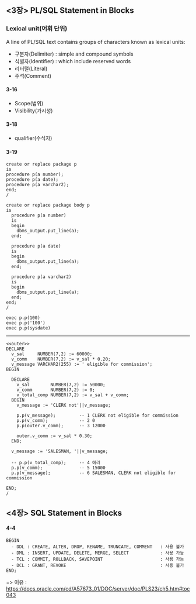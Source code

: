  ## <3장> PL/SQL Statement in Blocks

### Lexical unit(어휘 단위)

  A line of PL/SQL text contains groups of characters
  known as lexical units:

  - 구분자(Delimiter)  : simple and compound symbols
  - 식별자(Identifier) : which include reserved words
  - 리터럴(Literal)
  - 주석(Comment)

#### 3-16
 
  - Scope(범위)
  - Visibility(가시성)

#### 3-18

  - qualifier(수식자)

#### 3-19

    create or replace package p
    is
    procedure p(a number);
    procedure p(a date);
    procedure p(a varchar2);
    end;
    /

    create or replace package body p
    is
      procedure p(a number)
      is
      begin
        dbms_output.put_line(a);
      end;

      procedure p(a date)
      is
      begin
        dbms_output.put_line(a);
      end;

      procedure p(a varchar2)
      is
      begin
        dbms_output.put_line(a);
      end;
    end;
    /  

    exec p.p(100)
    exec p.p('100')
    exec p.p(sysdate)

   ---

    <<outer>>
    DECLARE
      v_sal     NUMBER(7,2) := 60000;
      v_comm    NUMBER(7,2) := v_sal * 0.20;
      v_message VARCHAR2(255) := ' eligible for commission';
    BEGIN 

      DECLARE
        v_sal        NUMBER(7,2) := 50000;
        v_comm       NUMBER(7,2) := 0;
        v_total_comp NUMBER(7,2) := v_sal + v_comm;
      BEGIN 
        v_message := 'CLERK not'||v_message;

        p.p(v_message);         -- 1 CLERK not eligible for commission
        p.p(v_comm);            -- 2 0
        p.p(outer.v_comm);      -- 3 12000

        outer.v_comm := v_sal * 0.30; 
      END;

      v_message := 'SALESMAN, '||v_message;

      -- p.p(v_total_comp);     -- 4 에러
      p.p(v_comm);              -- 5 15000 
      p.p(v_message);           -- 6 SALESMAN, CLERK not eligible for commission
 
    END;
    /


## <4장> SQL Statement in Blocks

#### 4-4 

    BEGIN
      - DDL : CREATE, ALTER, DROP, RENAME, TRUNCATE, COMMENT   : 사용 불가
      - DML : INSERT, UPDATE, DELETE, MERGE, SELECT            : 사용 가능
      - TCL : COMMIT, ROLLBACK, SAVEPOINT                      : 사용 가능
      - DCL : GRANT, REVOKE                                    : 사용 불가
    END;

  => 이유 : https://docs.oracle.com/cd/A57673_01/DOC/server/doc/PLS23/ch5.htm#toc043


